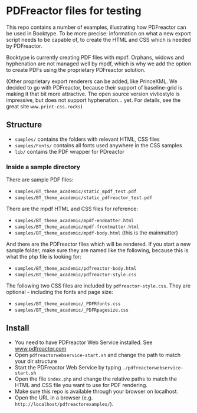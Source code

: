# PDFreactor files for testing

This repo contains a number of examples, illustrating how PDFreactor can be used in 
Booktype. To be more precise: information on what a new export script needs to be
capable of, to create the HTML and CSS which is needed by PDFreactor.

Booktype is currently creating PDF files with mpdf. Orphans, widows and hyphenation
are not managed well by mpdf, which is why we add the option to create PDFs using
the proprietary PDFreactor solution. 

(Other proprietary export renderers can be added, like PrinceXML. We decided to
go with PDFreactor, because their support of baseline-grid is making it that bit
more attractive. The open source version vivliostyle is impressive, but does not 
support hyphenation... yet. For details, see the great site `www.print-css.rocks`)

## Structure

* `samples/` contains the folders with relevant HTML, CSS files
* `samples/Fonts/` contains all fonts used anywhere in the CSS samples
* `lib/` contains the PDF wrapper for PDreactor 

### Inside a sample directory

There are sample PDF files:
* `samples/BT_theme_academic/static_mpdf_test.pdf`
* `samples/BT_theme_academic/static_pdfreactor_test.pdf`

There are the mpdf HTML and CSS files for reference:
* `samples/BT_theme_academic/mpdf-endmatter.html`
* `samples/BT_theme_academic/mpdf-frontmatter.html`
* `samples/BT_theme_academic/mpdf-body.html` (this is the mainmatter)

And there are the PDFreactor files which will be rendered. If you start a new sample folder, make sure
they are named like the following, because this is what the php file is looking for:
* `samples/BT_theme_academic/pdfreactor-body.html`
* `samples/BT_theme_academic/pdfreactor-style.css`

The following two CSS files are included by `pdfreactor-style.css`. 
They are optional - including the fonts and page size:
* `samples/BT_theme_academic/_PDFRfonts.css`
* `samples/BT_theme_academic/_PDFRpagesize.css`

## Install

* You need to have PDFreactor Web Service installed. See www.pdfreactor.com
* Open `pdfreactorwebservice-start.sh` and change the path to match your dir structure
* Start the PDFreactor Web Service by typing `./pdfreactorwebservice-start.sh`
* Open the file `index.php` and change the relative paths to match the HTML and CSS file you want to use for PDF rendering.
* Make sure this repo is available through your browser on localhost.
* Open the URL in a browser (e.g. `http://localhost/pdfreactorexamples/`).
